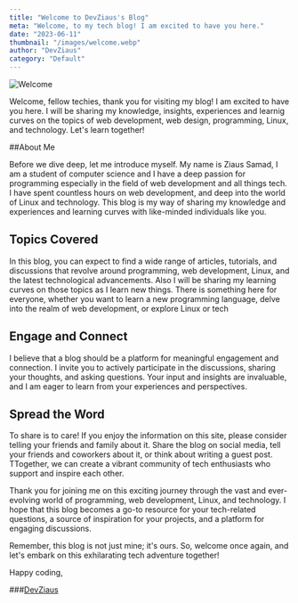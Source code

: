 ```yaml
---
title: "Welcome to DevZiaus's Blog"
meta: "Welcome, to my tech blog! I am excited to have you here."
date: "2023-06-11"
thumbnail: "/images/welcome.webp"
author: "DevZiaus"
category: "Default"
---
```


![Welcome](/images/welcome.webp)


Welcome, fellow techies, thank you for visiting my blog! I am excited to have you here. I will be sharing my knowledge, insights, experiences and learnig curves on the topics of web development, web design, programming, Linux, and technology. Let's learn together!

##About Me

Before we dive deep, let me introduce myself. My name is Ziaus Samad, I am a student of computer science and I have a deep passion for programming especially in the field of web development  and all things tech. I have spent countless hours on web development, and deep into the world of Linux and technology. This blog is my way of sharing my knowledge and experiences and learning curves with like-minded individuals like you.

## Topics Covered

In this blog, you can expect to find a wide range of articles, tutorials, and discussions that revolve around programming, web development, Linux, and the latest technological advancements. Also I will be sharing my learning curves on those topics as I learn new things. There is something here for everyone, whether you want to learn a new programming language, delve into the realm of web development, or explore Linux or tech


## Engage and Connect

I believe that a blog should be a platform for meaningful engagement and connection. I invite you to actively participate in the discussions, sharing your thoughts, and asking questions. Your input and insights are invaluable, and I am eager to learn from your experiences and perspectives.

## Spread the Word

To share is to care! If you enjoy the information on this site, please consider telling your friends and family about it. Share the blog on social media, tell your friends and coworkers about it, or think about writing a guest post. TTogether, we can create a vibrant community of tech enthusiasts who support and inspire each other.



Thank you for joining me on this exciting journey through the vast and ever-evolving world of programming, web development, Linux, and technology. I hope that this blog becomes a go-to resource for your tech-related questions, a source of inspiration for your projects, and a platform for engaging discussions.

Remember, this blog is not just mine; it's ours. So, welcome once again, and let's embark on this exhilarating tech adventure together!

Happy coding,

###<a href="https://devziaus.xyz" target="_blank">DevZiaus</a>